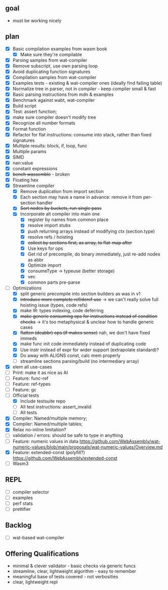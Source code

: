 
## goal

* must be working nicely

## plan

* [x] Basic compilation examples from wasm book
  * [x] Make sure they're compilable
* [x] Parsing samples from wat-compiler
* [x] Remove subscript, use own parsing loop
* [x] Avoid duplicating function signatures
* [x] Compilation samples from wat-compiler
* [x] Examples tests - existing & wat-compiler ones (ideally find failing table)
* [x] Normalize tree in parser, not in compiler - keep compiler small & fast
* [x] Basic parsing instructions from mdn & examples
* [x] Benchmark against wabt, wat-compiler
* [x] Build script
* [x] Test: assert function;
* [x] make sure compiler doesn't modify tree
* [x] Recognize all number formats
* [x] Format function
* [x] Refactor for flat instructions: consume into stack, rather than fixed signatures
* [x] Multiple results: block, if, loop, func
* [x] Multiple params
* [x] SIMD
* [x] nan:value
* [x] constant expressions
* [x] ~~bench wassemble~~ - broken
* [x] Floating hex
* [x] Streamline compiler
  * [x] Remove duplication from import section
  * [x] Each section may have a name in advance: remove it from per-section handler
  * [x] ~~Sort nodes by buckets, run single pass~~
  * [x] Incorporate alt compiler into main one
    * [x] register by names from common place
    * [x] resolve import stubs
    * [x] push returning arrays instead of modifying ctx (section.type)
    * [x] resolve refs / hoisting
    * [x] ~~collect by sections first, as array, to flat-map after~~
    * [x] Use keys for ops
    * [x] Get rid of precompile, do binary immediately, just re-add nodes as abbr
    * [x] Optimize import
    * [x] consumeType -> typeuse (better storage)
    * [x] vec
    * [x] common parts pre-parse
* [ ] Optimizations
  * [x] split generic precompile into section builders as was in v1
  * [x] ~~introduce more complete ref/deref use~~ -> we can't really solve full hoisting issue (types, code refs)
  * [x] make IR: types indexing, code deferring
  * [x] ~~make generic consuming ops for instructions instead of condition checks~~ -> it's too metaphysical & unclear how to handle generic cases
  * [x] ~~flatten (deabbr) ops (if makes sense)~~ nah, we don't have fixed immeds
  * [x] make func init code immediately instead of duplicating code
  * [x] Use instr instead of expr for wider support (extrapolate standard)?
  * [x] Do away with ALIGNS const, calc mem properly
  * [ ] streamline sections parsing/build (no intermediary array)
* [x] elem all use-cases
* [ ] Print: make it as nice as AI
* [ ] Feature: func-ref
* [ ] Feature: ref-types
* [ ] Feature: gc
* [ ] Official tests
  * [x] Include testsuite repo
  * [ ] All test instructions: assert_invalid
  * [ ] All tests
* [x] Compiler: Named/multiple memory;
* [x] Compiler: Named/multiple tables;
* [x] Relax no-inline limitation?
* [ ] validation / errors: should be safe to type in anything
* [ ] Feature: numeric values in data https://github.com/WebAssembly/wat-numeric-values/blob/main/proposals/wat-numeric-values/Overview.md
* [x] Feature: extended-const (polyfill?) https://github.com/WebAssembly/extended-const
* [ ] Wasm3

## REPL

* [ ] compiler selector
* [ ] examples
* [ ] perf stats
* [ ] prettifier

## Backlog

* [ ] wat-based wat-compiler


## Offering Qualifications

* minimal & clever validator - basic checks via generic funcs
* streamline, clear, lightweight algorithm - easy to remember
* meaningful base of tests covered - not verbosities
* clear, lightweight repl
